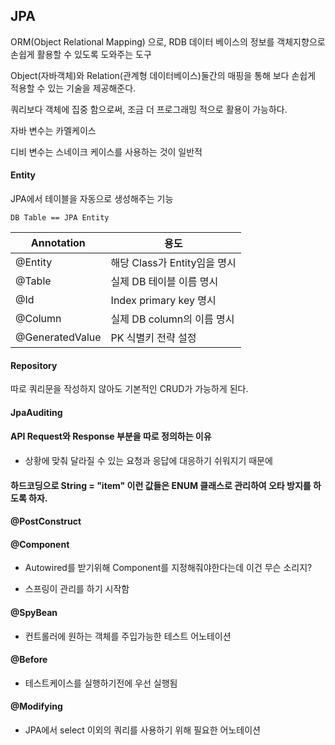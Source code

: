 ## JPA 

ORM(Object Relational Mapping) 으로, RDB 데이터 베이스의 정보를 객체지향으로 손쉽게 활용할 수 있도록 도와주는 도구



Object(자바객체)와 Relation(관계형 데이터베이스)둘간의 매핑을 통해 보다 손쉽게 적용할 수 있는 기술을 제공해준다.



쿼리보다 객체에 집중 함으로써, 조금 더 프로그래밍 적으로 활용이 가능하다.



자바 변수는 카멜케이스

디비 변수는 스네이크 케이스를 사용하는 것이 일반적



#### Entity

JPA에서 테이블을 자동으로 생성해주는 기능

`DB Table == JPA Entity`



| Annotation      | 용도                         |
| --------------- | ---------------------------- |
| @Entity         | 해당 Class가 Entity임을 명시 |
| @Table          | 실제 DB 테이블 이름 명시     |
| @Id             | Index primary key 명시       |
| @Column         | 실제 DB column의 이름 명시   |
| @GeneratedValue | PK 식별키 전략 설정          |



#### Repository

따로 쿼리문을 작성하지 않아도 기본적인 CRUD가 가능하게 된다.



#### JpaAuditing





#### API Request와 Response 부분을 따로 정의하는 이유 

- 상황에 맞춰 달라질 수 있는 요청과 응답에 대응하기 쉬워지기 때문에





#### 하드코딩으로 String = "item" 이런 값들은 ENUM 클래스로 관리하여 오타 방지를 하도록 하자.



#### @PostConstruct



#### @Component

- Autowired를 받기위해 Component를 지정해줘야한다는데 이건 무슨 소리지?

- 스프링이 관리를 하기 시작함



#### @SpyBean

- 컨트롤러에 원하는 객체를 주입가능한 테스트 어노테이션



#### @Before

- 테스트케이스를 실행하기전에 우선 실행됨



#### @Modifying

- JPA에서 select 이외의 쿼리를 사용하기 위해 필요한 어노테이션



